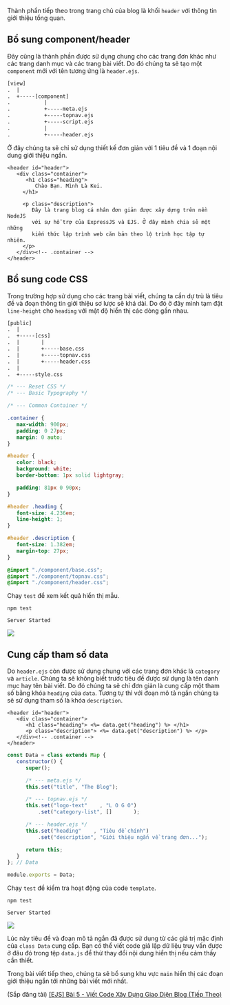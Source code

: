 Thành phần tiếp theo trong trang chủ của blog là khối `header` với thông tin giới thiệu tổng quan.

## Bổ sung component/header

Đây cũng là thành phần được sử dụng chung cho các trang đơn khác như các trang danh mục và các trang bài viết. Do đó chúng ta sẽ tạo một `component` mới với tên tương ứng là `header.ejs`.

```structure.txt
[view]
.  |
.  +-----[component]
.           |
.           +-----meta.ejs
.           +-----topnav.ejs
.           +-----script.ejs
.           |
.           +-----header.ejs
```

Ở đây chúng ta sẽ chỉ sử dụng thiết kế đơn giản với 1 tiêu đề và 1 đoạn nội dung giới thiệu ngắn.

```view/component/header.ejs
<header id="header">
   <div class="container">
      <h1 class="heading">
         Chào Bạn. Mình Là Kei.
     </h1>
     
     <p class="description">
        Đây là trang blog cá nhân đơn giản được xây dựng trên nền NodeJS 
        với sự hỗ trợ của ExpressJS và EJS. Ở đây mình chia sẻ một những
        kiến thức lập trình web căn bản theo lộ trình học tập tự nhiên.
     </p>
   </div><!-- .container -->
</header>
```

## Bổ sung code CSS

Trong trường hợp sử dụng cho các trang bài viết, chúng ta cần dự trù là tiêu đề và đoạn thông tin giới thiệu sơ lược sẽ khá dài. Do đó ở đây mình tạm đặt `line-height` cho `heading` với mật độ hiển thị các dòng gần nhau.

```structure.txt
[public]
.  |
.  +-----[css]
.  |       |
.  |       +-----base.css
.  |       +-----topnav.css
.  |       +-----header.css
.  |
.  +-----style.css
```

```base.css
/* --- Reset CSS */
/* --- Basic Typography */

/* --- Common Container */

.container {
   max-width: 900px;
   padding: 0 27px;
   margin: 0 auto;
}
```

```header.css
#header {
   color: black;
   background: white;
   border-bottom: 1px solid lightgray;

   padding: 81px 0 90px;
}

#header .heading {
   font-size: 4.236em;
   line-height: 1;
}

#header .description {
   font-size: 1.382em;
   margin-top: 27px;
}
```

```style.css
@import "./component/base.css";
@import "./component/topnav.css";
@import "./component/header.css";
```

Chạy `test` để xem kết quả hiển thị mẫu.

```CMD|Terminal.io
npm test

Server Started
```

![](https://images.viblo.asia/fe7d0c66-0e3f-443a-99f8-9e297aee4524.png)

## Cung cấp tham số data

Do `header.ejs` còn được sử dụng chung với các trang đơn khác là `category` và `article`. Chúng ta sẽ không biết trước tiêu đề được sử dụng là tên danh mục hay tên bài viết. Do đó chúng ta sẽ chỉ đơn giản là cung cấp một tham số bằng khóa `heading` của `data`. Tương tự thì với đoạn mô tả ngắn chúng ta sẽ sử dụng tham số là khóa `description`.

```view/component/header.ejs
<header id="header">
   <div class="container">
      <h1 class="heading"> <%= data.get("heading") %> </h1>
      <p class="description"> <%= data.get("description") %> </p>
   </div><!-- .container -->
</header>
```

```view/type/Data.js
const Data = class extends Map {
   constructor() {
      super();

      /* --- meta.ejs */
      this.set("title", "The Blog");

      /* --- topnav.ejs */
      this.set("logo-text"    , "L O G O")
          .set("category-list", []       );

      /* --- header.ejs */
      this.set("heading"    , "Tiêu đề chính")
          .set("description", "Giới thiệu ngắn về trang đơn...");

      return this;
   }
}; // Data

module.exports = Data;
```

Chạy `test` để kiểm tra hoạt động của code `template`.

```CMD|Terminal.io
npm test

Server Started
```

![](https://images.viblo.asia/186eb544-710c-4836-9264-64c08d40b38b.png)

Lúc này tiêu đề và đoạn mô tả ngắn đã được sử dụng từ các giá trị mặc định của `class Data` cung cấp.
Bạn có thể viết code giả lập dữ liệu truy vấn được ở đâu đó trong tệp `data.js` để thử thay đổi nội dung
hiển thị nếu cảm thấy cần thiết.

Trong bài viết tiếp theo, chúng ta sẽ bổ sung khu vực `main` hiển thị các đoạn giới thiệu ngắn tới những
bài viết mới nhất.

(Sắp đăng tải) [[EJS] Bài 5 - Viết Code Xây Dựng Giao Diện Blog (Tiếp Theo)](#)